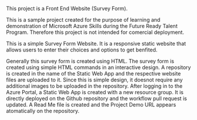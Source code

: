 This project is a Front End Website (Survey Form).

This is a sample project created for the purpose of learning and demonstration of Microsoft Azure Skills during the Future Ready Talent Program. Therefore this project is not intended for comercial deployment.

This is a simple Survey Form Website. It is a responsive static website that allows users to enter their choices and options to get benfited.

Generally this survey form is created using HTML. The survey form is created using simple HTML commands in an interactive design. A repository is created in the name of the Static Web App and the respective website files are uploaded to it. Since this is simple design, it doesnot require any additional images to be uploaded in the repository. After logging in to the Azure Portal, a Static Web App is created with a new resource group. It is directly deployed on the Github repository and the workflow pull request is updated. A Read Me file is created and the Project Demo URL appears atomatically on the repository. 
